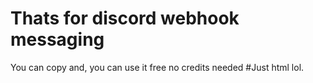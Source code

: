 # Thats for discord webhook messaging
You can copy and, you can use it free no credits needed
#Just html lol.
